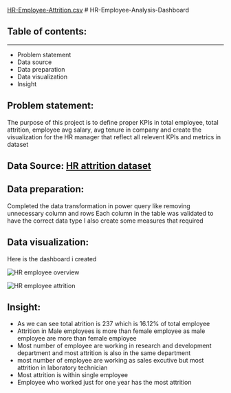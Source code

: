[HR-Employee-Attrition.csv](https://github.com/Ananya-Foujdar05/HR-Employee-Analysis-Dashboard/files/12444999/HR-Employee-Attrition.csv) # HR-Employee-Analysis-Dashboard

 ## Table of contents:
 ***
 + Problem statement
 + Data source
 + Data preparation 
 + Data visualization
 + Insight


## Problem statement:
The purpose of this project is to define proper KPIs in total employee, total attrition, employee avg salary, avg tenure in company and create the visualization for the HR manager that reflect all relevent KPIs and metrics in dataset

## Data Source: [HR attrition dataset](https://github.com/Ananya-Foujdar05/HR-Employee-Analysis-Dashboard/blob/main/HR-Employee-Attrition.csv)


## Data preparation:
Completed the data transformation in power query like removing unnecessary column and rows
Each column in the table was validated to have the correct data type
I also create some measures that required

## Data visualization:
Here is the dashboard i created

![HR employee overview](https://github.com/Ananya-Foujdar05/HR-Employee-Analysis-Dashboard/assets/140806083/1f21397e-53aa-45e6-a131-fef78a0f3f35)


![HR employee attrition](https://github.com/Ananya-Foujdar05/HR-Employee-Analysis-Dashboard/assets/140806083/19e08698-5543-4a9b-8759-1bdf038702c1)


## Insight:
+ As we can see total atrition is 237 which is 16.12% of total employee
+ Attrition in Male employees is more than female employee as male employee are more than female employee
+ Most number of employee are working in research and development department and most attrition is also in the same department
+ most number of employee are working as sales excutive but most attrition in laboratory technician
+ Most attrition is within single employee
+ Employee who worked just for one year has the most attrition
  

